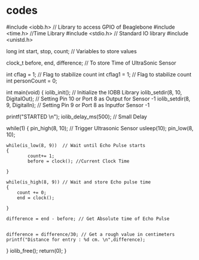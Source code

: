 # codes

#include <iobb.h> // Library to access GPIO of Beaglebone
#include <time.h>  //Time Library
#include <stdio.h> // Standard IO library
#include <unistd.h>

long int start, stop, count; // Variables to store values

clock_t before, end, difference; // To store Time of UltraSonic Sensor

int cflag = 1; // Flag to stabilize count
int cflag1 = 1; // Flag to stabilize count
int personCount = 0;

int main(void)
{
  iolib_init();  // Initialize the IOBB Library
  iolib_setdir(8, 10, DigitalOut);  // Setting Pin 10 or Port 8 as Output for Sensor -1
  iolib_setdir(8, 9, DigitalIn);    // Setting Pin 9 or Port 8 as Inputfor Sensor -1

  printf("STARTED \n");
  iolib_delay_ms(500); // Small Delay



  while(1)
  {
    pin_high(8, 10);  // Trigger Ultrasonic Sensor
    usleep(10);
    pin_low(8, 10);

    
    while(is_low(8, 9))  // Wait until Echo Pulse starts
    {
			count+= 1;
			before = clock(); //Current Clock Time

	}

	while(is_high(8, 9)) // Wait and store Echo pulse time
	{
		count += 0;
		end = clock();

	}

    difference = end - before; // Get Absolute time of Echo Pulse


    difference = difference/30; // Get a rough value in centimeters
    printf("Distance for entry : %d cm. \n",difference);


  }
  iolib_free();
  return(0);
  }
